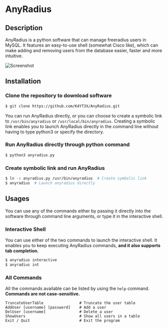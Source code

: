 # AnyRadius

## Description

AnyRadius is a python software that can manage freeradius users in MySQL. It features an easy-to-use shell (somewhat Cisco like), which can make adding and removing users from the database easier, faster and more intuitive.

![Screenshot](https://user-images.githubusercontent.com/21986859/43348094-593a5156-91c6-11e8-9501-490e67021d28.png)

## Installation

### Clone the repository to download software

```bash
$ git clone https://github.com/K4YT3X/AnyRadius.git
```

You can run AnyRadius directly, or you can choose to create a symbolic link to `/usr/bin/anyradius` or `/usr/local/bin/anyradius`. Creating a symbolic link enables you to launch AnyRadius directly in the command line without having to type python3 or specify the directory.

### Run AnyRadius directly through python command

```bash
$ python3 anyradius.py
```

### Create symbolic link and run AnyRadius

```bash
$ ln -s anyradius.py /usr/bin/anyradius  # Create symbolic link
$ anyradius  # Launch anyradius directly
```

## Usages

You can use any of the commands either by passing it directly into the software through command line arguments, or type it in the interactive shell.

### Interactive Shell

You can use either of the two commands to launch the interactive shell. It enables you to keep executing AnyRadius commands, **and it also supports tab completion**.

```bash
$ anyradius interactive
$ anyradius int
```

### All Commands

All the commands available can be listed by using the `help` command.  
**Commands are not case-sensitive.**

```
TruncateUserTable                # Truncate the user table
AddUser [username] [password]    # Add a user
DelUser [username]               # Delete a user
ShowUsers                        # Show all users in a table
Exit / Quit                      # Exit the program
```
